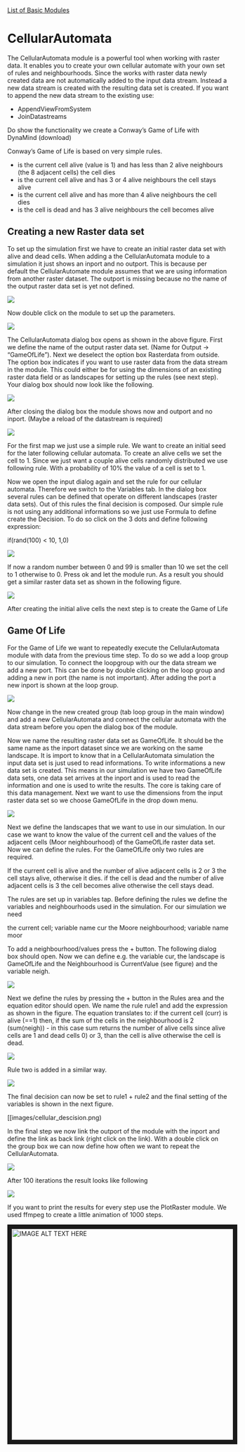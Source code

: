 [List of Basic Modules](List_of_Basic_Modules.md)
# CellularAutomata

The CellularAutomata module is a powerful tool when working with raster data. It enables you to create your own cellular automate with your own set of rules and neighbourhoods. Since the works with raster data newly created data are not automatically added to the input data stream. Instead a new data stream is created with the resulting data set is created. If you want to append the new data stream to the existing use:

- AppendViewFromSystem
- JoinDatastreams

Do show the functionality we create a Conway’s Game of Life with DynaMind (download)

Conway’s Game of Life is based on very simple rules. 

- is the current cell alive (value is 1) and has less than 2 alive neighbours (the 8 adjacent cells) the cell dies
- is the current cell alive and has 3 or 4 alive neighbours the cell stays alive
- is the current cell alive and has more than 4 alive neighbours the cell dies
- is the cell is dead and has 3 alive neighbours the cell becomes alive


## Creating a new Raster data set

To set up the simulation first we have to create an initial raster data set with alive and dead cells. When adding a the CellularAutomata module to a simulation it just shows an inport and no outport. This is because per default the CellularAutomate module assumes that we are using information from another raster dataset. The outport is missing because no the name of the output raster data set is yet not defined. 


![](images/cellular_init.png)

Now double click on the module to set up the parameters. 

![](images/cellular_gui_empty.png)

The CellularAutomata dialog box opens as shown in the above figure. First we define the name of the output raster data set. (Name for Output -> “GameOfLife”). Next we deselect the option box Rasterdata from outside. The option box indicates if you want to use raster data from the data stream in the module. This could either be for using the dimensions of an existing raster data field or as  landscapes for setting up the rules (see next step). Your dialog box should now look like the following.

![](images/cellular_gui_inital_rasterdata.png)

After closing the dialog box the module shows now and outport and no inport. (Maybe a reload of the datastream is required) 

![](images/cellular_inital_rasterdata.png)

For the first map we just use a simple rule. We want to create an initial seed for the later following cellular automata. To create an alive cells we set the cell to 1. Since we just want a couple alive cells randomly distributed we use following rule. With a probability of 10% the value of a cell is set to 1. 


Now we open the input dialog again and set the rule for our cellular automata. Therefore we switch to the Variables tab.
In the dialog box several rules can be defined that operate on different landscapes (raster data sets). Out of this rules the final decision is composed. Our simple rule is not using any additional informations so we just use Formula to define create the Decision. To do so click on the 3 dots and define following expression:

if(rand(100) < 10, 1,0)

![](images/cellular_gui_inital_rule.png)

If now a random number between 0 and 99 is smaller than 10 we set the cell to 1 otherwise to 0. Press ok and let the module run. As a result you should get a similar raster data set as shown in the following figure.

![](images/cellular_intial_rule.png)


After creating the initial alive cells the next step is to create the Game of Life

## Game Of Life

For the Game of Life we want to repeatedly execute the CellularAutomata module with data from the previous time step. To do so we add a loop group to our simulation. To connect the loopgroup with our the data stream we add a new port. This can be done by double clicking on the loop group and adding a new in port (the name is not important). After adding the port a new inport is shown at the loop group.

![](images/cellular_group.png)

Now change in the new created group (tab loop group in the main window) and add a new CellularAutomata and connect the cellular automata with the data stream before you open the dialog box of the module.

Now we name the resulting raster data set as GameOfLife. It should be the same name as the inport dataset since we are working on the same landscape. It is import to know that in a CellularAutomata simulation the input data set is just used to read informations. To write informations a new data set is created. This means in our simulation we have two GameOfLife data sets, one data set arrives at the inport and is used to read the information and one is used to write the results. The core is taking care of this data management. Next we want to use the dimensions from the input raster data set so we choose GameOfLife in the drop down menu. 

![](images/cellular_gol_init.png)

Next we define the landscapes that we want to use in our simulation. In our case we want to know the value of the current cell and the values of the adjacent cells (Moor neighbourhood) of the GameOfLife raster data set. 
Now we can define the rules. For the GameOfLife only two rules are required.

If the current cell is alive and the number of alive adjacent cells is 2 or 3 the cell stays alive, otherwise it dies. 
if the cell is dead and the number of alive adjacent cells is 3 the cell becomes alive otherwise the cell stays dead.

The rules are set up in variables tap. Before defining the rules we define the  variables and neighbourhoods used in the simulation. For our simulation we need 

the current cell; variable name cur
the Moore neighbourhood; variable name moor

To add a neighbourhood/values press the + button. The following dialog box should open. Now we can define e.g. the variable cur, the landscape is GameOfLife and the Neighbourhood is CurrentValue (see figure) and the variable neigh. 

![](images/cellular_landscape.png)

Next we define the rules by pressing the + button in the Rules area and the equation editor should open. We name the rule rule1 and add the expression as shown in the figure. The equation translates to: if the current cell (curr) is alive (==1) then, if the sum of the cells in the neighbourhood is 2 (sum(neigh)) - in this case sum returns the number of alive cells since alive cells are 1 and dead cells 0) or 3, than the cell is alive otherwise the cell is dead.


![](images/cellular_rule1.png)


Rule two is added in a similar way.

![](images/cellular_rule2.png)

The final decision can now be set to rule1 + rule2 and the final setting of the variables is shown in the next figure.

[[images/cellular_descision.png)

In the final step we now link the outport of the module with the inport and define the link as back link (right click on the link). With a double click on the group box we can now define how often we want to repeat the CellularAutomata.

![](images/cellular_loop.png)

After 100 iterations the result looks like following

![](images/cellular_ress.png)

If you want to print the results for every step use the PlotRaster module. We used ffmpeg to create a little animation of 1000 steps.

<a href="http://www.youtube.com/watch?feature=player_embedded&v=A_6IkMS0OwQ
" target="_blank"><img src="http://img.youtube.com/vi/A_6IkMS0OwQ/0.jpg" 
alt="IMAGE ALT TEXT HERE" width="640" height="480" border="10" /></a>

